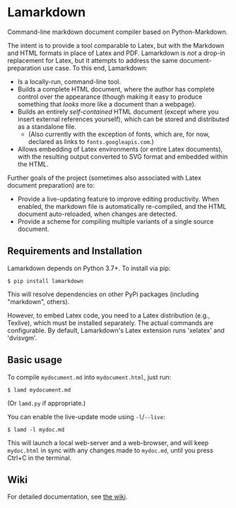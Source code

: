 # Lamarkdown

Command-line markdown document compiler based on Python-Markdown.

The intent is to provide a tool comparable to Latex, but with the Markdown and HTML formats in
place of Latex and PDF. Lamarkdown is _not_ a drop-in replacement for Latex, but it attempts to
address the same document-preparation use case. To this end, Lamarkdown:

* Is a locally-run, command-line tool.
* Builds a complete HTML document, where the author has complete control over the appearance
    (though making it easy to produce something that _looks_ more like a document than a webpage).
* Builds an entirely _self-contained_ HTML document (except where you insert external references
    yourself), which can be stored and distributed as a standalone file.
    * (Also currently with the exception of fonts, which are, for now, declared as links to `fonts.googleapis.com`.)
* Allows embedding of Latex environments (or entire Latex documents), with the resulting output converted
    to SVG format and embedded within the HTML.

Further goals of the project (sometimes also associated with Latex document preparation) are to:

* Provide a live-updating feature to improve editing productivity. When enabled, the markdown file
    is automatically re-compiled, and the HTML document auto-reloaded, when changes are detected.
* Provide a scheme for compiling multiple variants of a single source document.


## Requirements and Installation

Lamarkdown depends on Python 3.7+. To install via pip:

`$ pip install lamarkdown`

This will resolve dependencies on other PyPi packages (including "markdown", others).

However, to embed Latex code, you need to a Latex distribution (e.g., Texlive), which must be 
installed separately. The actual commands are configurable. By default, Lamarkdown's Latex 
extension runs 'xelatex' and 'dvisvgm'.


## Basic usage

To compile `mydocument.md` into `mydocument.html`, just run:

`$ lamd mydocument.md`

(Or `lamd.py` if appropriate.)

You can enable the live-update mode using `-l`/`--live`:

`$ lamd -l mydoc.md`

This will launch a local web-server and a web-browser, and will keep `mydoc.html` in sync with any
changes made to `mydoc.md`, until you press Ctrl+C in the terminal.


## Wiki

For detailed documentation, see [the wiki](https://bitbucket.org/cooperdja/lamarkdown/wiki/).
